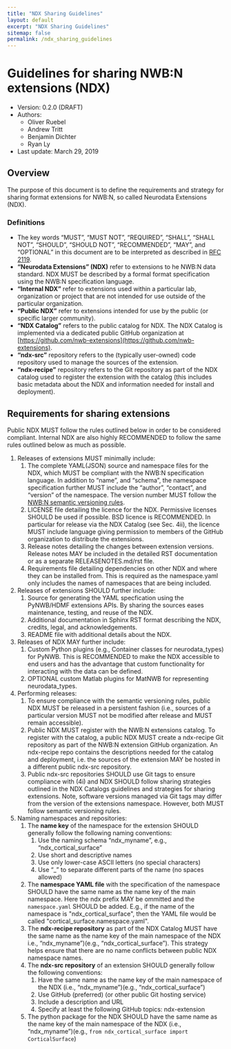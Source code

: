 ```yaml
---
title: "NDX Sharing Guidelines"
layout: default
excerpt: "NDX Sharing Guidelines"
sitemap: false
permalink: /ndx_sharing_guidelines
---
```


# Guidelines for sharing NWB:N extensions (NDX)
* Version: 0.2.0 (DRAFT)
* Authors:
   * Oliver Ruebel
   * Andrew Tritt
   * Benjamin Dichter
   * Ryan Ly
* Last update: March 29, 2019


## Overview
The purpose of this document is to define the requirements and strategy for sharing format extensions for NWB:N, so called Neurodata Extensions (NDX).

### Definitions

* The key words “MUST”, “MUST NOT”, “REQUIRED”, “SHALL”, “SHALL NOT”, “SHOULD”, “SHOULD NOT”, “RECOMMENDED”, “MAY”, and “OPTIONAL” in this document are to be interpreted as described in [RFC 2119](https://www.ietf.org/rfc/rfc2119.txt).
* **“Neurodata Extensions” (NDX)** refer to extensions to he NWB:N data standard. NDX MUST be described by a formal format specification using the NWB:N specification language.
* **“Internal NDX”** refer to extensions used within a particular lab, organization or project that are not intended for use outside of the particular organization.
* **“Public NDX”** refer to extensions intended for use by the public (or specific larger community).
* **“NDX Catalog”** refers to the public catalog for NDX. The NDX Catalog is implemented via a dedicated public GitHub organization at [https://github.com/nwb-extensions](https://github.com/nwb-extensions).
* **“ndx-src”** repository refers to the (typically user-owned) code repository used to manage the sources of the extension.
* **“ndx-recipe”** repository refers to the Git repository as part of the NDX catalog used to register the extension with the catalog (this includes basic metadata about the NDX and information needed for install and deployment).

## Requirements for sharing extensions
Public NDX MUST follow the rules outlined below in order to be considered compliant. Internal NDX are also highly  RECOMMENDED to follow the same rules outlined below as much as possible.

1. Releases of extensions MUST minimally include:
   1. The complete YAML(JSON)  source and namespace files for the NDX, which MUST be compliant with the NWB:N specification language. In addition to “name”, and “schema”,  the namespace specification further MUST include the “author”, “contact”, and “version” of the namespace. The version number MUST follow the <a href="{{ site.url }}{{ site.baseurl }}/versioning_guidelines">NWB:N semantic versioning rules</a>.
   1. LICENSE file detailing the licence for the NDX. Permissive licenses SHOULD be used if possible. BSD licence is RECOMMENDED. In particular for release via the NDX Catalog (see Sec. 4ii), the licence MUST include language giving permission to members of the GitHub organization to distribute the extensions.
   1. Release notes detailing the changes between extension versions. Release notes MAY be included in the detailed RST documentation or as a separate RELEASENOTES.md/rst file.
   1. Requirements file detailing dependencies on other NDX and where they can be installed from. This is required as the namespace.yaml only includes the names of namespaces that are being included.
1. Releases of extensions SHOULD further include:
   1. Source for generating the YAML specfication using the PyNWB/HDMF extensions APIs. By sharing the sources eases maintenance, testing, and reuse of the NDX.
   1. Additional documentation in Sphinx RST format describing the NDX, credits, legal, and acknowledgements.
   1. README file with additional details about the NDX.
1. Releases of NDX MAY further include:
   1. Custom Python plugins (e.g., Container classes for neurodata_types) for PyNWB. This is RECOMMENDED to make the NDX accessible to end users and has the advantage that custom functionality for interacting with the data can be defined.
   1. OPTIONAL custom Matlab plugins for MatNWB for representing neurodata_types.
1. Performing releases:
   1. To ensure compliance with the semantic versioning rules, public NDX MUST be released in a persistent fashion (i.e., sources of a particular version MUST not be modified after release and MUST remain accessible).
   1. Public NDX MUST register with the NWB:N extensions catalog. To register with the catalog, a public NDX MUST create a ndx-recipe Git repository as part of the NWB:N extension GitHub organization. An ndx-recipe repo contains the descriptions needed for the catalog and deployment, i.e. the sources of the extension MAY be hosted in a different public ndx-src repository.
   1. Public ndx-src repositories SHOULD use Git tags to ensure compliance with (4i) and NDX SHOULD follow sharing strategies outlined in the NDX Catalogs guidelines and strategies for sharing extensions. Note, software versions managed via Git tags may differ from the version of the extensions namespace. However, both MUST follow semantic versioning rules.
1. Naming namespaces and repositories:
   1. The **name key** of the namespace for the extension SHOULD generally follow the following naming conventions:
      1. Use the naming schema “ndx_myname”, e.g., “ndx_cortical_surface”
      1. Use short and descriptive names
      1. Use only lower-case ASCII letters (no special characters)
      1. Use “_” to separate different parts of the name (no spaces allowed)
   1. The **namespace YAML file** with the specification of the namespace SHOULD have the same name as the name key of the main namespace. Here the ndx prefix MAY be ommitted and the ``namespace.yaml`` SHOULD be added. E.g., if the name of the namespace is "ndx_cortical_surface", then the YAML file would be called "cortical_surface.namespace.yaml".
   1. The **ndx-recipe repository** as part of the NDX Catalog MUST have the same name as the name key of the main namespace of the NDX i.e., “ndx_myname”)(e.g., “ndx_cortical_surface”). This strategy helps ensure that there are no name conflicts between public NDX namespace names.
   1. The **ndx-src repository** of an extension SHOULD generally follow the following conventions:
       1. Have the same name as the name key of the main namespace of the NDX (i.e., “ndx_myname”)(e.g., “ndx_cortical_surface”)
       1. Use GitHub (preferred) (or other public Git hosting service)
       1. Include a description and URL
       1. Specify at least the following GitHub topics: ndx-extension
   1. The python package for the NDX SHOULD have the same name as the name key of the main namespace of the NDX (i.e., “ndx_myname”)(e.g., ``from ndx_cortical_surface import CorticalSurface``)
